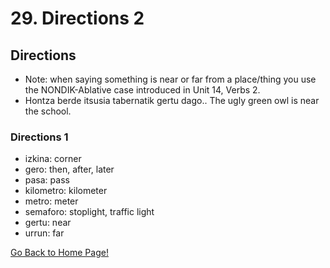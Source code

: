 # 29. Directions 2
## Directions
* Note: when saying something is near or far from a place/thing you use the NONDIK-Ablative case introduced in Unit 14, Verbs 2.
* Hontza berde itsusia tabernatik gertu dago.. The ugly green owl is near the school.

### Directions 1
* izkina: corner
* gero: then, after, later
* pasa: pass
* kilometro: kilometer
* metro: meter
* semaforo: stoplight, traffic light
* gertu: near
* urrun: far

[ Go Back to Home Page!](..)
